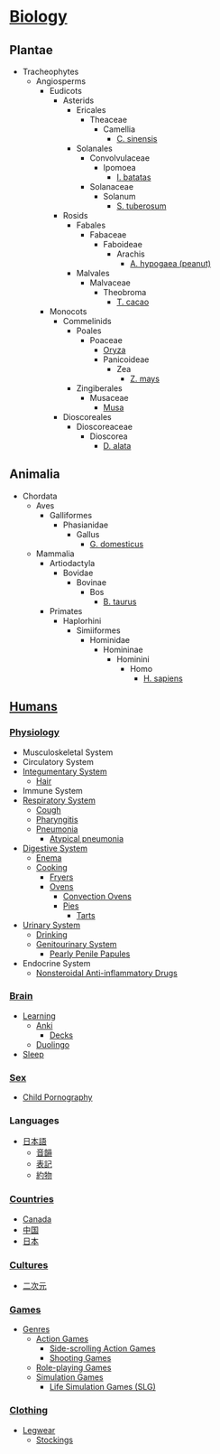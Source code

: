 # [Biology](Biology.md)
## Plantae
- Tracheophytes
  - Angiosperms
    - Eudicots
      - Asterids
        - Ericales
          - Theaceae
            - Camellia
              - [C. sinensis](Plantae/Tracheophytes/Angiosperms/Eudicots/Asterids/Ericales/Theaceae/Camellia/sinensis.md)
        - Solanales
          - Convolvulaceae
            - Ipomoea
              - [I. batatas](Plantae/Tracheophytes/Angiosperms/Eudicots/Asterids/Solanales/Convolvulaceae/Ipomoea/batatas.md)
          - Solanaceae
            - Solanum
              - [S. tuberosum](Plantae/Tracheophytes/Angiosperms/Eudicots/Asterids/Solanales/Solanaceae/Solanum/tuberosum.md)
      - Rosids
        - Fabales
          - Fabaceae
            - Faboideae
              - Arachis
                - [A. hypogaea (peanut)](Plantae/Tracheophytes/Angiosperms/Eudicots/Rosids/Fabales/Fabaceae/Faboideae/Arachis/hypogaea.md)
        - Malvales
          - Malvaceae
            - Theobroma
              - [T. cacao](Plantae/Tracheophytes/Angiosperms/Eudicots/Rosids/Malvales/Malvaceae/Theobroma/cacao.md)
    - Monocots
      - Commelinids
        - Poales
          - Poaceae
            - [Oryza](Plantae/Tracheophytes/Angiosperms/Monocots/Commelinids/Poales/Poaceae/Oryza/README.md)
            - Panicoideae
              - Zea
                - [Z. mays](Plantae/Tracheophytes/Angiosperms/Monocots/Commelinids/Poales/Poaceae/Panicoideae/Zea/mays.md)
        - Zingiberales
          - Musaceae
            - [Musa](Plantae/Tracheophytes/Angiosperms/Monocots/Commelinids/Zingiberales/Musaceae/Musa/README.md)
      - Dioscoreales
        - Dioscoreaceae
          - Dioscorea
            - [D. alata](Plantae/Tracheophytes/Angiosperms/Monocots/Dioscoreales/Dioscoreaceae/Dioscorea/alata.md)

## Animalia
- Chordata
  - Aves
    - Galliformes
      - Phasianidae
        - Gallus
          - [G. domesticus](Animalia/Chordata/Aves/Galliformes/Phasianidae/Gallus/domesticus.md)
  - Mammalia
    - Artiodactyla
      - Bovidae
        - Bovinae
          - Bos
            - [B. taurus](Animalia/Chordata/Mammalia/Artiodactyla/Bovidae/Bovinae/Bos/taurus.md)
    - Primates
      - Haplorhini
        - Simiiformes
          - Hominidae
            - Homininae
              - Hominini
                - Homo
                  - [H. sapiens](#humans)

## [Humans](Humans/README.md)
### [Physiology](Humans/Physiology/README.md)
- Musculoskeletal System
- Circulatory System
- [Integumentary System](Humans/Physiology/Integumentary/README.md)
  - [Hair](Humans/Physiology/Integumentary/Hair/README.md)
- Immune System
- [Respiratory System](Humans/Physiology/Respiratory/README.md)
  - [Cough](Humans/Physiology/Respiratory/Cough.md)
  - [Pharyngitis](Humans/Physiology/Respiratory/Pharyngitis.md)
  - [Pneumonia](Humans/Physiology/Respiratory/Pneumonia/README.md)
    - [Atypical pneumonia](Humans/Physiology/Respiratory/Pneumonia/Atypical.md)
- [Digestive System](Humans/Physiology/Digestive/README.md)
  - [Enema](Humans/Physiology/Digestive/Enema.md)
  - [Cooking](Humans/Physiology/Digestive/Cooking/README.md)
    - [Fryers](Humans/Physiology/Digestive/Cooking/Fryers/README.md)
    - [Ovens](Humans/Physiology/Digestive/Cooking/Ovens/README.md)
      - [Convection Ovens](Humans/Physiology/Digestive/Cooking/Ovens/Convection.md)
      - [Pies](Humans/Physiology/Digestive/Cooking/Ovens/Pies/README.md)
        - [Tarts](Humans/Physiology/Digestive/Cooking/Ovens/Pies/Tarts.md)
- [Urinary System](Humans/Physiology/Urinary/README.md)
  - [Drinking](Humans/Physiology/Urinary/Drinking.md)
  - [Genitourinary System](Humans/Physiology/Urinary/Genitourinary/README.md)
    - [Pearly Penile Papules](Humans/Physiology/Urinary/Genitourinary/Pearly%20Penile%20Papules.md)
- Endocrine System
  - [Nonsteroidal Anti-inflammatory Drugs](Humans/Physiology/Endocrine/Nonsteroidal%20Anti-inflammatory%20Drugs.md)

### [Brain](Humans/Brain/README.md)
- [Learning](Humans/Brain/Learning/README.md)
  - [Anki](Humans/Brain/Learning/Anki/README.md)
    - [Decks](Humans/Brain/Learning/Anki/Decks/README.md)
  - [Duolingo](Humans/Brain/Learning/Duolingo.md)
- [Sleep](Humans/Brain/Sleep/README.md)

### [Sex](Humans/Sex/README.md)
- [Child Pornography](Humans/Sex/Child.md)

### Languages
- [日本語](Humans/Languages/日本語/README.md)
  - [音韻](Humans/Languages/日本語/音韻.md)
  - [表記](Humans/Languages/日本語/表記/README.md)
  - [約物](Humans/Languages/日本語/約物.md)

### [Countries](Humans/Countries/README.md)
- [Canada](Humans/Countries/Canada/README.md)
- [中国](Humans/Countries/中国/README.md)
- [日本](Humans/Countries/日本/README.md)

### [Cultures](Humans/Cultures/README.md)
- [二次元](Humans/Cultures/二次元/README.md)

### [Games](Humans/Games/README.md)
- [Genres](Humans/Games/Genres/README.md)
  - [Action Games](Humans/Games/Genres/Action/README.md)
    - [Side-scrolling Action Games](Humans/Games/Genres/Action/Side-scrolling.md)
    - [Shooting Games](Humans/Games/Genres/Action/Shooting.md)
  - [Role-playing Games](Humans/Games/Genres/Role/README.md)
  - [Simulation Games](Humans/Games/Genres/Simulation/README.md)
    - [Life Simulation Games (SLG)](Humans/Games/Genres/Simulation/Life.md)

### [Clothing](Humans/Clothing/README.md)
- [Legwear](Humans/Clothing/Legwear/README.md)
  - [Stockings](Humans/Clothing/Legwear/Stockings.md)